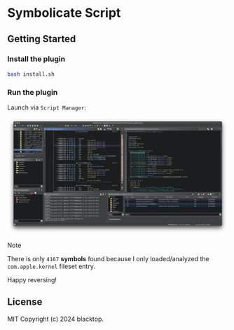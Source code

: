 # Symbolicate Script

## Getting Started

### Install the plugin

```bash
bash install.sh
```

### Run the plugin

Launch via `Script Manager`:

![ghidra-pluging](docs/ghidra-plugin.png)

> [!NOTE]  
> There is only `4167` **symbols** found because I only loaded/analyzed the `com.apple.kernel` fileset entry.

Happy reversing!

## License

MIT Copyright (c) 2024 blacktop.